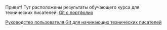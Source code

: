 Привет! 
Тут расположены результаты обучающего курса для технических писателей: [Git с портфолио](https://t.me/quizzes4fun)

[Руководство пользователя Git для начинающих технических писателей](https://github.com/Rudashevskiy/tech/blob/main/user_guide_git.md)
